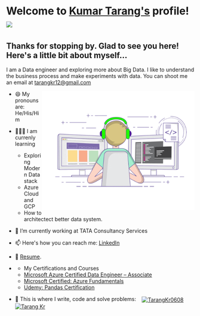 # Welcome to [Kumar Tarang's](https://worldoftheweb.github.io/Kumar/) profile! <a href="https://worldoftheweb.github.io/Kumar/"><img src="https://media.giphy.com/media/hvRJCLFzcasrR4ia7z/giphy.gif" width="25px"></a>

## Thanks for stopping by. Glad to see you here! Here's a little bit about myself...&nbsp;

I am a Data engineer and exploring more about Big Data. I like to understand the business process and make experiments with data. 
You can shoot me an email at [tarangkr12@gmail.com](mailto:tarangkr12@gmail.com)

<img align="right" alt="GIF" src="https://github.com/AswinBarath/AswinBarath/blob/master/coding.gif?raw=true" width="408" height="318" />

- 😄 My pronouns are: He/His/Him
- 🧑🏻‍🏫 I am currenly learning
   - Exploring Modern Data stack 
   - Azure Cloud and GCP
   - How to architectect better data system.
- 🔭 I’m currently working at TATA Consultancy Services
- 📫 Here's how you can reach me: [LinkedIn](https://www.linkedin.com/in/kumar-tarang-276a20212/)
- 📝 [Resume](https://drive.google.com/file/d/1Tn7Xj-2nRe7PWu8zU3ASIwIyqTyXDlFW/view?usp=drive_link).
- - My Certifications and Courses
  - [Microsoft Azure Certified Data Engineer – Associate](https://www.credly.com/badges/7aa6b702-67e6-4e4a-beb7-4b28d2f4fdb1/public_url)
  - [Microsoft Certified: Azure Fundamentals](https://www.credly.com/badges/44aeaf08-e201-4724-89dc-28f9189f6974/public_url)
  - [Udemy: Pandas Certification](https://drive.google.com/file/d/1YYIMGJ68crhrxuL2WfcGNMfSiLrb9E0B/view?usp=drive_link)

- 💪 This is where I write, code and solve problems:
&nbsp;&nbsp;
<a href="https://leetcode.com/TarangKr0608/" target="_blank"><img align="center" src="https://raw.githubusercontent.com/rahuldkjain/github-profile-readme-generator/master/src/images/icons/Social/leet-code.svg" alt="TarangKr0608" height="30" width="40" /></a>
&nbsp;
<a href="https://www.hackerrank.com/skullcrusher1131?hr_r=1" target="_blank"><img align="center" src="https://raw.githubusercontent.com/rahuldkjain/github-profile-readme-generator/master/src/images/icons/Social/hackerrank.svg" alt="Tarang Kr" height="30" width="40" /></a>
&nbsp;
